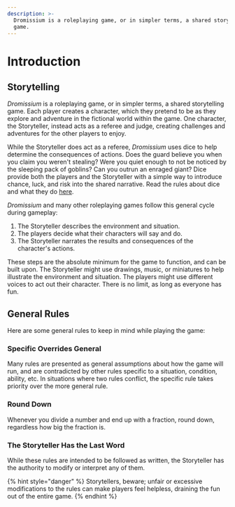 ```yaml
---
description: >-
  Dromissium is a roleplaying game, or in simpler terms, a shared storytelling
  game.
---
```


# Introduction

## Storytelling

_Dromissium_ is a roleplaying game, or in simpler terms, a shared storytelling game. Each player creates a character, which they pretend to be as they explore and adventure in the fictional world within the game. One character, the Storyteller, instead acts as a referee and judge, creating challenges and adventures for the other players to enjoy.

While the Storyteller does act as a referee, _Dromissium_ uses dice to help determine the consequences of actions. Does the guard believe you when you claim you weren't stealing? Were you quiet enough to not be noticed by the sleeping pack of goblins? Can you outrun an enraged giant? Dice provide both the players and the Storyteller with a simple way to introduce chance, luck, and risk into the shared narrative. Read the rules about dice and what they do [here](game-rules/success-and-failure.md).

_Dromissium_ and many other roleplaying games follow this general cycle during gameplay:

1. The Storyteller describes the environment and situation.
2. The players decide what their characters will say and do.
3. The Storyteller narrates the results and consequences of the character's actions.

These steps are the absolute minimum for the game to function, and can be built upon. The Storyteller might use drawings, music, or miniatures to help illustrate the environment and situation. The players might use different voices to act out their character. There is no limit, as long as everyone has fun.

## General Rules

Here are some general rules to keep in mind while playing the game:

### Specific Overrides General

Many rules are presented as general assumptions about how the game will run, and are contradicted by other rules specific to a situation, condition, ability, etc. In situations where two rules conflict, the specific rule takes priority over the more general rule.

### Round Down

Whenever you divide a number and end up with a fraction, round down, regardless how big the fraction is.

### The Storyteller Has the Last Word

While these rules are intended to be followed as written, the Storyteller has the authority to modify or interpret any of them. 

{% hint style="danger" %}
Storytellers, beware; unfair or excessive modifications to the rules can make players feel helpless, draining the fun out of the entire game.
{% endhint %}

